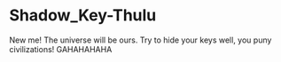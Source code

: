 # Shadow_Key-Thulu
 New me! The universe will be ours. Try to hide your keys well, you puny civilizations! GAHAHAHAHA 
